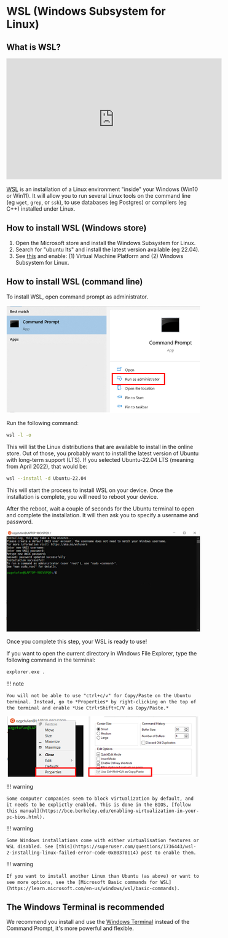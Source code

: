 
# WSL (Windows Subsystem for Linux)


## What is WSL?

<iframe width="560" height="315" src="https://www.youtube.com/embed/48k317kOxqg" title="YouTube video player" frameborder="0" allow="accelerometer; autoplay; clipboard-write; encrypted-media; gyroscope; picture-in-picture" allowfullscreen></iframe>

[WSL](https://docs.microsoft.com/en-us/windows/wsl/) is an installation of a Linux environment "inside" your Windows (Win10 or Win11).
It will allow you to run several Linux tools on the command line (eg `wget`, `grep`, or `ssh`), to use databases (eg Postgres) or compilers (eg C++) installed under Linux.

## How to install WSL (Windows store)

1. Open the Microsoft store and install the Windows Subsystem for Linux. 
2. Search for "ubuntu lts" and install the latest version available (eg 22.04).
3. See [this](https://superuser.com/questions/1736443/wsl-2-installing-linux-failed-error-code-0x80370114) and enable: (1) Virtual Machine Platform and (2) Windows Subsystem for Linux.

## How to install WSL (command line)

To install WSL, open command prompt as administrator. 

![image](./img/cmd-2.jpg)

Run the following command:

```sh
wsl -l -o
```

This will list the Linux distributions that are available to install in the online store. Out of those, you probably want to install the latest version of Ubuntu with long-term support (LTS). If you selected Ubuntu-22.04 LTS (meaning from April 2022), that would be:

```sh
wsl --install -d Ubuntu-22.04
```

This will start the process to install WSL on your device. Once the installation is complete, you will need to reboot your device.   

After the reboot, wait a couple of seconds for the Ubuntu terminal to open and complete the installation. It will then ask you to specify a username and password. 

![image](./img/setup-3.jpg)

Once you complete this step, your WSL is ready to use! 

If you want to open the current directory in Windows File Explorer, type the following command in the terminal:

```sh
explorer.exe .
```

!!! note

    You will not be able to use "ctrl+c/v" for Copy/Paste on the Ubuntu terminal. Instead, go to *Properties* by right-clicking on the top of the terminal and enable *Use Ctrl+Shift+C/V as Copy/Paste.*

![image](./img/copy_ubuntu.jpg)


!!! warning

    Some computer companies seem to block virtualization by default, and it needs to be explictly enabled. This is done in the BIOS, [follow this manual](https://bce.berkeley.edu/enabling-virtualization-in-your-pc-bios.html).


!!! warning

    Some Windows installations come with either virtualisation features or WSL disabled. See [this](https://superuser.com/questions/1736443/wsl-2-installing-linux-failed-error-code-0x80370114) post to enable them.

!!! warning

    If you want to install another Linux than Ubuntu (as above) or want to see more options, see the [Microsoft Basic commands for WSL](https://learn.microsoft.com/en-us/windows/wsl/basic-commands).

## The Windows Terminal is recommended

We recommend you install and use the [Windows Terminal](https://learn.microsoft.com/en-us/windows/terminal/) instead of the Command Prompt, it's more powerful and flexible.
